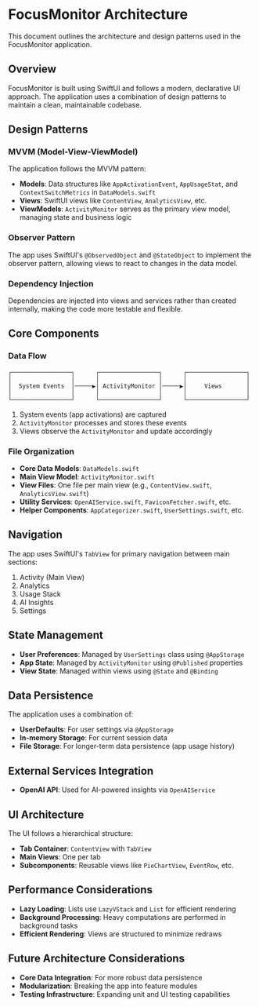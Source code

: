 # FocusMonitor Architecture

This document outlines the architecture and design patterns used in the FocusMonitor application.

## Overview

FocusMonitor is built using SwiftUI and follows a modern, declarative UI approach. The application uses a combination of design patterns to maintain a clean, maintainable codebase.

## Design Patterns

### MVVM (Model-View-ViewModel)

The application follows the MVVM pattern:

- **Models**: Data structures like `AppActivationEvent`, `AppUsageStat`, and `ContextSwitchMetrics` in `DataModels.swift`
- **Views**: SwiftUI views like `ContentView`, `AnalyticsView`, etc.
- **ViewModels**: `ActivityMonitor` serves as the primary view model, managing state and business logic

### Observer Pattern

The app uses SwiftUI's `@ObservedObject` and `@StateObject` to implement the observer pattern, allowing views to react to changes in the data model.

### Dependency Injection

Dependencies are injected into views and services rather than created internally, making the code more testable and flexible.

## Core Components

### Data Flow

```
┌─────────────────┐      ┌─────────────────┐      ┌─────────────────┐
│                 │      │                 │      │                 │
│  System Events  │─────▶│ ActivityMonitor │─────▶│     Views       │
│                 │      │                 │      │                 │
└─────────────────┘      └─────────────────┘      └─────────────────┘
```

1. System events (app activations) are captured
2. `ActivityMonitor` processes and stores these events
3. Views observe the `ActivityMonitor` and update accordingly

### File Organization

- **Core Data Models**: `DataModels.swift`
- **Main View Model**: `ActivityMonitor.swift`
- **View Files**: One file per main view (e.g., `ContentView.swift`, `AnalyticsView.swift`)
- **Utility Services**: `OpenAIService.swift`, `FaviconFetcher.swift`, etc.
- **Helper Components**: `AppCategorizer.swift`, `UserSettings.swift`, etc.

## Navigation

The app uses SwiftUI's `TabView` for primary navigation between main sections:

1. Activity (Main View)
2. Analytics
3. Usage Stack
4. AI Insights
5. Settings

## State Management

- **User Preferences**: Managed by `UserSettings` class using `@AppStorage`
- **App State**: Managed by `ActivityMonitor` using `@Published` properties
- **View State**: Managed within views using `@State` and `@Binding`

## Data Persistence

The application uses a combination of:

- **UserDefaults**: For user settings via `@AppStorage`
- **In-memory Storage**: For current session data
- **File Storage**: For longer-term data persistence (app usage history)

## External Services Integration

- **OpenAI API**: Used for AI-powered insights via `OpenAIService`

## UI Architecture

The UI follows a hierarchical structure:

- **Tab Container**: `ContentView` with `TabView`
- **Main Views**: One per tab
- **Subcomponents**: Reusable views like `PieChartView`, `EventRow`, etc.

## Performance Considerations

- **Lazy Loading**: Lists use `LazyVStack` and `List` for efficient rendering
- **Background Processing**: Heavy computations are performed in background tasks
- **Efficient Rendering**: Views are structured to minimize redraws

## Future Architecture Considerations

- **Core Data Integration**: For more robust data persistence
- **Modularization**: Breaking the app into feature modules
- **Testing Infrastructure**: Expanding unit and UI testing capabilities

